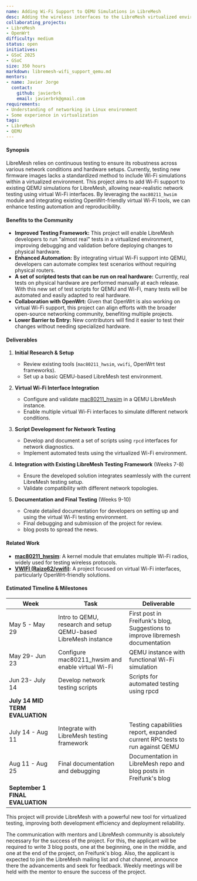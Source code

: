 ```yaml
---
name: Adding Wi-Fi Support to QEMU Simulations in LibreMesh
desc: Adding the wireless interfaces to the LibreMesh virtualized environemnt in QEMU is expected to greatly improve its continuous testing.
collaborating_projects:
- LibreMesh
- OpenWrt
difficulty: medium
status: open
initiatives:
- GSoC 2025
- GSoC
size: 350 hours
markdown: libremesh-wifi_support_qemu.md
mentors:
- name: Javier Jorge
  contact:
    github: javierbrk 
    email: javierbrk@gmail.com
requirements:
- Understanding of networking in Linux environment 
- Some experience in virtualization
tags:
- LibreMesh
- QEMU
---
```


#### Synopsis

LibreMesh relies on continuous testing to ensure its robustness across various network conditions and hardware setups. Currently, testing new firmware images lacks a standardized method to include Wi-Fi simulations within a virtualized environment. This project aims to add Wi-Fi support to existing QEMU simulations for LibreMesh, allowing near-realistic network testing using virtual Wi-Fi interfaces. By leveraging the `mac80211_hwsim` module and integrating existing OpenWrt-friendly virtual Wi-Fi tools, we can enhance testing automation and reproducibility.

#### Benefits to the Community

- **Improved Testing Framework:** This project will enable LibreMesh developers to run "almost real" tests in a virtualized environment, improving debugging and validation before deploying changes to physical hardware.
- **Enhanced Automation:** By integrating virtual Wi-Fi support into QEMU, developers can automate complex test scenarios without requiring physical routers.
- **A set of scripted tests that can be run on real hardware:** Currently, real tests on physical hardware are performed manually at each release. With this new set of test scripts for QEMU and Wi-Fi, many tests will be automated and easily adapted to real hardware.
- **Collaboration with OpenWrt:** Given that OpenWrt is also working on virtual Wi-Fi support, this project can align efforts with the broader open-source networking community, benefiting multiple projects.
- **Lower Barrier to Entry:** New contributors will find it easier to test their changes without needing specialized hardware.

#### Deliverables

1. **Initial Research & Setup** 

   - Review existing tools (`mac80211_hwsim`, `vwifi`, OpenWrt test frameworks).
   - Set up a basic QEMU-based LibreMesh test environment.

2. **Virtual Wi-Fi Interface Integration** 

   - Configure and validate [mac80211_hwsim](https://linuxembedded.fr/2021/01/emulating-wlan-in-linux-part-ii-mac80211hwsim) in a QEMU LibreMesh instance.
   - Enable multiple virtual Wi-Fi interfaces to simulate different network conditions.

3. **Script Development for Network Testing** 

   - Develop and document a set of scripts using `rpcd` interfaces for network diagnostics.
   - Implement automated tests using the virtualized Wi-Fi environment.

4. **Integration with Existing LibreMesh Testing Framework** (Weeks 7-8)

   - Ensure the developed solution integrates seamlessly with the current LibreMesh testing setup.
   - Validate compatibility with different network topologies.

5. **Documentation and Final Testing** (Weeks 9-10)

   - Create detailed documentation for developers on setting up and using the virtual Wi-Fi testing environment.
   - Final debugging and submission of the project for review.
   - blog posts to spread the news.

#### Related Work

- **[mac80211\_hwsim](https://wireless.docs.kernel.org/en/latest/en/users/drivers/mac80211_hwsim.html)**: A kernel module that emulates multiple Wi-Fi radios, widely used for testing wireless protocols.
- **[VWIFI (Raizo62/vwifi)](https://github.com/Raizo62/vwifi/wiki/Install-on-OpenWRT-X86_64)**: A project focused on virtual Wi-Fi interfaces, particularly OpenWrt-friendly solutions.

#### Estimated Timeline & Milestones

| Week | Task                                               | Deliverable                                    |
| ---- | -------------------------------------------------- | ---------------------------------------------- |
| May 5 - May 29   | Intro to QEMU, research and setup QEMU-based LibreMesh instance   | First post in  Freifunk's blog, Suggestions to improve libremesh documentation |
| May 29- Jun 23   | Configure mac80211\_hwsim and enable virtual Wi-Fi | QEMU instance with functional Wi-Fi simulation |
| Jun 23- July 14  | Develop network testing scripts                    | Scripts for automated testing using rpcd       |
|**July 14 MID TERM EVALUATION**|
| July 14 - Aug 11 | Integrate with LibreMesh testing framework         | Testing capabilities report, expanded current RPC tests to run against QEMU |
| Aug 11 - Aug 25  | Final documentation and debugging                  | Documentation in LibreMesh repo and blog posts in Freifunk's blog  |
|**September 1 FINAL EVALUATION**|

This project will provide LibreMesh with a powerful new tool for virtualized testing, improving both development efficiency and deployment reliability.

The communication with mentors and LibreMesh community is absolutely necessary for the success of the project. For this, the applicant will be required to write 3 blog posts, one at the beginning, one in the middle, and one at the end of the project, on Freifunk's blog. Also, the applicant is expected to join the LibreMesh mailing list and chat channel, announce there the advancements and seek for feedback.
Weekly meetings will be held with the mentor to ensure the success of the project. 
